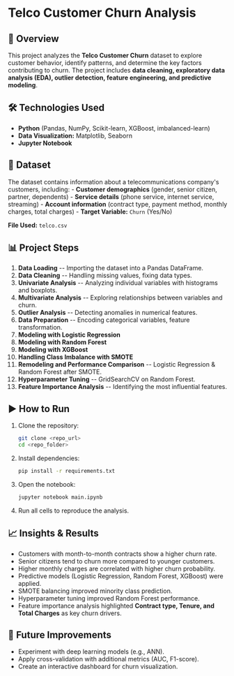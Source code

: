 # Telco Customer Churn Analysis

## 📌 Overview

This project analyzes the **Telco Customer Churn** dataset to explore
customer behavior, identify patterns, and determine the key factors
contributing to churn. The project includes **data cleaning, exploratory
data analysis (EDA), outlier detection, feature engineering, and
predictive modeling**.

## 🛠 Technologies Used

-   **Python** (Pandas, NumPy, Scikit-learn, XGBoost, imbalanced-learn)
-   **Data Visualization:** Matplotlib, Seaborn
-   **Jupyter Notebook**

## 📂 Dataset

The dataset contains information about a telecommunications company's
customers, including: - **Customer demographics** (gender, senior
citizen, partner, dependents) - **Service details** (phone service,
internet service, streaming) - **Account information** (contract type,
payment method, monthly charges, total charges) - **Target Variable:**
`Churn` (Yes/No)

**File Used:** `telco.csv`

## 📊 Project Steps

1.  **Data Loading** -- Importing the dataset into a Pandas DataFrame.
2.  **Data Cleaning** -- Handling missing values, fixing data types.
3.  **Univariate Analysis** -- Analyzing individual variables with
    histograms and boxplots.
4.  **Multivariate Analysis** -- Exploring relationships between
    variables and churn.
5.  **Outlier Analysis** -- Detecting anomalies in numerical features.
6.  **Data Preparation** -- Encoding categorical variables, feature
    transformation.
7.  **Modeling with Logistic Regression**
8.  **Modeling with Random Forest**
9.  **Modeling with XGBoost**
10. **Handling Class Imbalance with SMOTE**
11. **Remodeling and Performance Comparison** -- Logistic Regression &
    Random Forest after SMOTE.
12. **Hyperparameter Tuning** -- GridSearchCV on Random Forest.
13. **Feature Importance Analysis** -- Identifying the most influential
    features.

## ▶️ How to Run

1.  Clone the repository:

    ``` bash
    git clone <repo_url>
    cd <repo_folder>
    ```

2.  Install dependencies:

    ``` bash
    pip install -r requirements.txt
    ```

3.  Open the notebook:

    ``` bash
    jupyter notebook main.ipynb
    ```

4.  Run all cells to reproduce the analysis.

## 📈 Insights & Results

-   Customers with month-to-month contracts show a higher churn rate.
-   Senior citizens tend to churn more compared to younger customers.
-   Higher monthly charges are correlated with higher churn probability.
-   Predictive models (Logistic Regression, Random Forest, XGBoost) were
    applied.
-   SMOTE balancing improved minority class prediction.
-   Hyperparameter tuning improved Random Forest performance.
-   Feature importance analysis highlighted **Contract type, Tenure, and
    Total Charges** as key churn drivers.

## 📌 Future Improvements

-   Experiment with deep learning models (e.g., ANN).
-   Apply cross-validation with additional metrics (AUC, F1-score).
-   Create an interactive dashboard for churn visualization.
